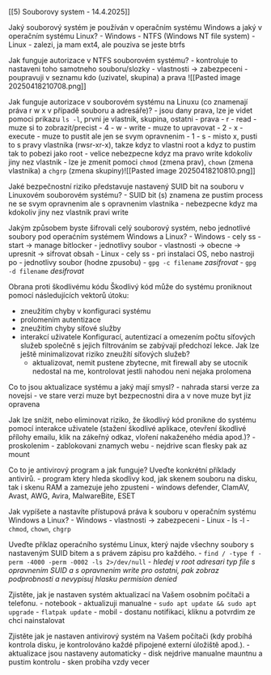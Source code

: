 [[5) Souborovy system - 14.4.2025]]

Jaký souborový systém je používán v operačním systému Windows a jaký v operačním systému Linux?
	- Windows
		- NTFS (Windows NT file system)
	- Linux
		- zalezi, ja mam ext4, ale pouziva se jeste btrfs


Jak funguje autorizace v NTFS souborovém systému?
	- kontroluje to nastaveni toho samotneho souboru/slozky
	- vlastnosti -> zabezpeceni
	- poupravuji v seznamu kdo (uzivatel, skupina) a prava
	 ![[Pasted image 20250418210708.png]]


Jak funguje autorizace v souborovém systému na Linuxu (co znamenají práva r w x v případě souboru a adresáře)?
	- jsou dany prava, lze je videt pomoci prikazu `ls -l`, prvni je vlastnik, skupina, ostatni
	- prava
		- r 
			- read 
			- muze si to zobrazit/precist
			- 4
		- w 
			- write 
			- muze to upravovat
			- 2
		- x 
			- execute
			- muze to pustit ale jen se svym opravnenim
			- 1
		- s 
			- misto x, pusti to s pravy vlastnika (rwsr-xr-x), takze kdyz to vlastni root a kdyz to pustim tak to pobezi jako root
			- velice nebezpecne kdyz ma pravo write kdokoliv jiny nez vlastnik
	- lze je zmenit pomoci `chmod` (zmena prav), `chown` (zmena vlastnika) a `chgrp` (zmena skupiny)![[Pasted image 20250418210810.png]]


Jaké bezpečnostní riziko představuje nastavený SUID bit na souboru v Linuxovém souborovém systému?
	- SUID bit (s) znamena ze pustim process ne se svym opravnenim ale s opravnenim vlastnika
	- nebezpecne kdyz ma kdokoliv jiny nez vlastnik pravi write


Jakým způsobem byste šifrovali celý souborový systém, nebo jednotlivé soubory pod operaćním systémem Windows a Linux?
	- Windows
		- cely ss
			- start -> manage bitlocker
		- jednotlivy soubor
			- vlastnosti -> obecne -> upresnit -> sifrovat obsah
	- Linux
		- cely ss
			- pri instalaci OS, nebo nastroji po
		- jednotlivy soubor (hodne zpusobu)
			- `gpg -c filename` *zasifrovat*
			- `gpg -d filename` *desifrovat*


Obrana proti škodlivému kódu
Škodlivý kód může do systému proniknout pomocí následujících vektorů útoku:
- zneužitím chyby v konfiguraci systému
- prolomením autentizace
- zneužitím chyby síťové služby
- interakcí uživatele
Konfigurací, autentizací a omezením počtu síťových služeb společně s jejich filtrováním se zabývají předchozí lekce. Jak lze ještě minimalizovat riziko zneužítí síťových služeb?
	- aktualizovat, nemit pustene zbytecne, mit firewall aby se utocnik nedostal na me, kontrolovat jestli nahodou neni nejaka prolomena


Co to jsou aktualizace systému a jaký mají smysl?
	- nahrada starsi verze za novejsi
	- ve stare verzi muze byt bezpecnostni dira a v nove muze byt jiz opravena


Jak lze sníźit, nebo eliminovat riziko, že škodlivý kód pronikne do systému pomocí interakce uživatele (stažení škodlivé aplikace, otevření škodlivé přílohy emailu, klik na zákeřný odkaz, vloření nakaženého média apod.)?
	- proskolenim
	- zablokovani znamych webu
	- nejdrive scan flesky pak az mount


Co to je antivirový program a jak funguje? Uveďte konkrétní příklady antivirů.
	- program ktery hleda skodlivy kod, jak skenem souboru na disku, tak i skenu RAM a zamezuje jeho zpusteni
	- windows defender, ClamAV, Avast, AWG, Avira, MalwareBite, ESET


Jak vypíšete a nastavíte přístupová práva k souboru v operačním systému Windows a Linux?
	- Windows
		- vlastnosti -> zabezpeceni
	- Linux
		- ls -l
		- `chmod`, `chown`, `chgrp`


Uveďte příklaz operaćního systému Linux, který najde všechny soubory s nastaveným SUID bitem a s právem zápisu pro každého.
	- `find / -type f -perm -4000 -perm -0002 -ls 2>/dev/null`
	- *hledej v root adresari typ file s opravnenim SUID a s opravnenim write pro ostatni, pak zobraz podprobnosti a nevypisuj hlasku permision denied*


Zjistěte, jak je nastaven systém aktualizací na Vašem osobním počítači a telefonu.
	- notebook
		- aktualizuji manualne
			- `sudo apt update && sudo apt upgrade`
			- `flatpak update`
	- mobil
		- dostanu notifikaci, kliknu a potvrdim ze chci nainstalovat


Zjistěte jak je nastaven antivirový systém na Vašem počítači (kdy probíhá kontrola disku, je kontrolováno každé připojené externí úložiště apod.).
	- aktualizace jsou nastaveny automaticky
	- disk nejdrive manualne mauntnu a pustim kontrolu
	- sken probiha vzdy vecer